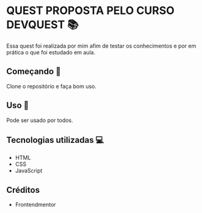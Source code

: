 # QUEST PROPOSTA PELO CURSO DEVQUEST 📚

Essa quest foi realizada por mim afim de testar os conhecimentos e por em prática o que foi estudado em aula.

## Começando 🎫

Clone o repositório e faça bom uso.

## Uso 🤝

Pode ser usado por todos.

## Tecnologias utilizadas 💻

* HTML 
* CSS
* JavaScript

## Créditos

* Frontendmentor
